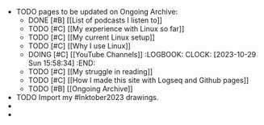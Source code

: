 - TODO pages to be updated on Ongoing Archive:
	- DONE [#B] [[List of podcasts I listen to]]
	- TODO [#C] [[My experience with Linux so far]]
	- TODO [#C] [[My current Linux setup]]
	- TODO [#C] [[Why I use Linux]]
	- DOING [#C] [[YouTube Channels]]
	  :LOGBOOK:
	  CLOCK: [2023-10-29 Sun 15:58:34]
	  :END:
	- TODO [#C] [[My struggle in reading]]
	- TODO [#C] [[How I made this site with Logseq and Github pages]]
	- TODO [#B] [[Ongoing Archive]]
- TODO Import my #Inktober2023 drawings.
-
-